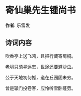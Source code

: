 # 寄仙巢先生锺尚书

**作者**: 乐雷发

## 诗词内容

吹香亭上送飞鸿，且把行藏寄蜀桐。

老境只须寻远志，世途还要避沙虫。

公于天地初何憾，道在丘园固未穷。

曾是辕门投卷客，应怜听雪卧蕯䓖。

